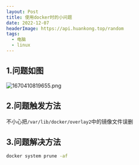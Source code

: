```yaml
---
layout: Post
title: 使用docker时的小问题
date: 2022-12-07
headerImage: https://api.huankong.top/random
tags:
  - 电脑
  - linux
---
```


## 1.问题如图

![1670410819655.png](https://img.huankong.top/i/2022/12/07/63907248b46b3.png)

## 2.问题触发方法

不小心把`/var/lib/docker/overlay2`中的镜像文件误删

## 3.问题解决方法

~~~ sh
docker system prune -af
~~~
